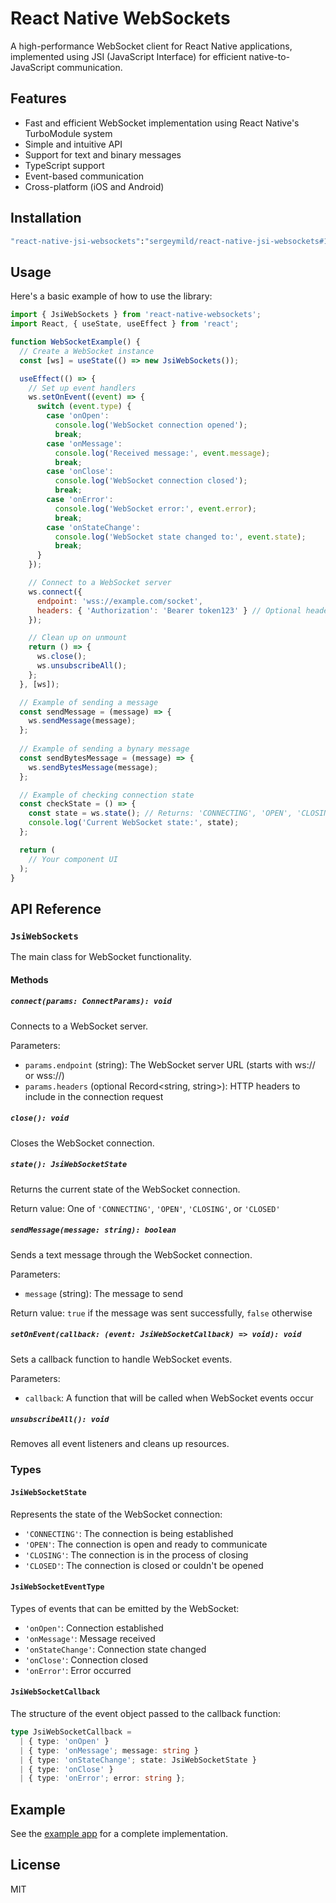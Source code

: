 # React Native WebSockets

A high-performance WebSocket client for React Native applications, implemented using JSI (JavaScript Interface) for efficient native-to-JavaScript communication.

## Features

- Fast and efficient WebSocket implementation using React Native's TurboModule system
- Simple and intuitive API
- Support for text and binary messages
- TypeScript support
- Event-based communication
- Cross-platform (iOS and Android)

## Installation

```sh
"react-native-jsi-websockets":"sergeymild/react-native-jsi-websockets#1.0.2"
```

## Usage

Here's a basic example of how to use the library:

```jsx
import { JsiWebSockets } from 'react-native-websockets';
import React, { useState, useEffect } from 'react';

function WebSocketExample() {
  // Create a WebSocket instance
  const [ws] = useState(() => new JsiWebSockets());

  useEffect(() => {
    // Set up event handlers
    ws.setOnEvent((event) => {
      switch (event.type) {
        case 'onOpen':
          console.log('WebSocket connection opened');
          break;
        case 'onMessage':
          console.log('Received message:', event.message);
          break;
        case 'onClose':
          console.log('WebSocket connection closed');
          break;
        case 'onError':
          console.log('WebSocket error:', event.error);
          break;
        case 'onStateChange':
          console.log('WebSocket state changed to:', event.state);
          break;
      }
    });

    // Connect to a WebSocket server
    ws.connect({ 
      endpoint: 'wss://example.com/socket',
      headers: { 'Authorization': 'Bearer token123' } // Optional headers
    });

    // Clean up on unmount
    return () => {
      ws.close();
      ws.unsubscribeAll();
    };
  }, [ws]);

  // Example of sending a message
  const sendMessage = (message) => {
    ws.sendMessage(message);
  };
  
  // Example of sending a bynary message
  const sendBytesMessage = (message) => {
    ws.sendBytesMessage(message);
  };

  // Example of checking connection state
  const checkState = () => {
    const state = ws.state(); // Returns: 'CONNECTING', 'OPEN', 'CLOSING', or 'CLOSED'
    console.log('Current WebSocket state:', state);
  };

  return (
    // Your component UI
  );
}
```

## API Reference

### `JsiWebSockets`

The main class for WebSocket functionality.

#### Methods

##### `connect(params: ConnectParams): void`

Connects to a WebSocket server.

Parameters:
- `params.endpoint` (string): The WebSocket server URL (starts with ws:// or wss://)
- `params.headers` (optional Record<string, string>): HTTP headers to include in the connection request

##### `close(): void`

Closes the WebSocket connection.

##### `state(): JsiWebSocketState`

Returns the current state of the WebSocket connection.

Return value: One of `'CONNECTING'`, `'OPEN'`, `'CLOSING'`, or `'CLOSED'`

##### `sendMessage(message: string): boolean`

Sends a text message through the WebSocket connection.

Parameters:
- `message` (string): The message to send

Return value: `true` if the message was sent successfully, `false` otherwise

##### `setOnEvent(callback: (event: JsiWebSocketCallback) => void): void`

Sets a callback function to handle WebSocket events.

Parameters:
- `callback`: A function that will be called when WebSocket events occur

##### `unsubscribeAll(): void`

Removes all event listeners and cleans up resources.

### Types

#### `JsiWebSocketState`

Represents the state of the WebSocket connection:
- `'CONNECTING'`: The connection is being established
- `'OPEN'`: The connection is open and ready to communicate
- `'CLOSING'`: The connection is in the process of closing
- `'CLOSED'`: The connection is closed or couldn't be opened

#### `JsiWebSocketEventType`

Types of events that can be emitted by the WebSocket:
- `'onOpen'`: Connection established
- `'onMessage'`: Message received
- `'onStateChange'`: Connection state changed
- `'onClose'`: Connection closed
- `'onError'`: Error occurred

#### `JsiWebSocketCallback`

The structure of the event object passed to the callback function:

```typescript
type JsiWebSocketCallback =
  | { type: 'onOpen' }
  | { type: 'onMessage'; message: string }
  | { type: 'onStateChange'; state: JsiWebSocketState }
  | { type: 'onClose' }
  | { type: 'onError'; error: string };
```

## Example

See the [example app](./example) for a complete implementation.

## License

MIT
